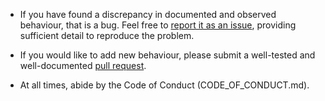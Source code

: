 - If you have found a discrepancy in documented and observed behaviour, that
  is a bug. Feel free to [report it as an
  issue](https://github.com/mpalmer/action-validator/issues), providing
  sufficient detail to reproduce the problem.

- If you would like to add new behaviour, please submit a well-tested and
  well-documented [pull
  request](https://github.com/mpalmer/action-validator/pulls).

- At all times, abide by the Code of Conduct (CODE_OF_CONDUCT.md).
